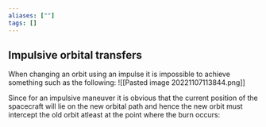 ```yaml
---
aliases: [""]
tags: []
---
```


## Impulsive orbital transfers

When changing an orbit using an impulse it is impossible to achieve something such as the following:
![[Pasted image 20221107113844.png]]

Since for an impulsive maneuver it is obvious that the current position of the spacecraft will lie on the new orbital path and hence the new orbit must intercept the old orbit atleast at the point where the burn occurs:

